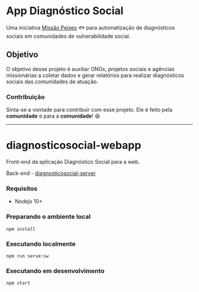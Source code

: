 # App Diagnóstico Social

Uma iniciativa [Missão Peixes](https://www.missaopeixes.com/) 🐟 para automatização de diagnósticos sociais em comunidades de vulnerabilidade social.

## Objetivo

 O objetivo desse projeto é auxiliar ONGs, projetos sociais e agências missionárias a coletar dados e gerar relatórios para realizar diagnósticos sociais das comunidades de atuação.

### Contribuição

Sinta-se a vontade para contribuir com esse projeto.
Ele é feito pela **comunidade** e para a **comunidade**! 😆

---

# diagnosticosocial-webapp

Front-end da aplicação Diagnóstico Social para a web.

Back-end - [diagnosticosocial-server](https://github.com/missaopeixes/diagnosticosocial-server)

### Requisitos

- Nodejs 10+

### Preparando o ambiente local

```
npm install
```

### Executando localmente

```
npm run serve:sw
```

### Executando em desenvolvimento

```
npm start
```